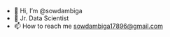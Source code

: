 - 👋 Hi, I’m @sowdambiga
- 🌱 Jr. Data Scientist
- 📫 How to reach me sowdambiga17896@gmail.com


<!---
sowdambiga/sowdambiga is a ✨ special ✨ repository because its `README.md` (this file) appears on your GitHub profile.
You can click the Preview link to take a look at your changes.
--->
